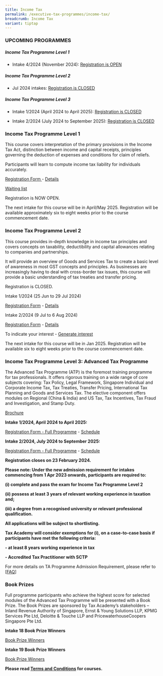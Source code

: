 ```yaml
---
title: Income Tax
permalink: /executive-tax-programmes/income-tax/
breadcrumb: Income Tax
variant: tiptap
---
```

<h3><strong>UPCOMING PROGRAMMES</strong></h3>
<h5><strong>Income Tax Programme Level 1</strong></h5>
<ul data-tight="true" class="tight">
<li>
<p>Intake 4/2024 (November 2024): <a href="/executive-tax-programmes/income-tax/#etp1oct-ta-id" rel="noopener noreferrer nofollow" target="_blank">Registration is OPEN</a>
</p>
</li>
</ul>
<h5><strong>Income Tax Programme Level 2</strong></h5>
<ul data-tight="true" class="tight">
<li>
<p>Jul 2024 intakes: <a href="/executive-tax-programmes/income-tax/#etp2sep-ta-id" rel="noopener noreferrer nofollow" target="_blank">Registration is CLOSED</a>
</p>
</li>
</ul>
<h5><strong>Income Tax Programme Level 3</strong></h5>
<ul data-tight="true" class="tight">
<li>
<p>Intake 1/2024 (April 2024 to April 2025): <a href="/executive-tax-programmes/income-tax/#atp-ta-id" rel="noopener noreferrer nofollow" target="_blank">Registration is CLOSED</a>
</p>
</li>
<li>
<p>Intake 2/2024 (July 2024 to September 2025): <a href="/executive-tax-programmes/income-tax/#atp-ta-id" rel="noopener noreferrer nofollow" target="_blank">Registration is CLOSED</a>
</p>
</li>
</ul>
<p></p>
<h3><strong>Income Tax Programme Level 1</strong></h3>
<p>This course covers interpretation of the primary provisions in the Income
Tax Act, distinction between income and capital receipts, principles governing
the deduction of expenses and conditions for claim of reliefs.</p>
<p>Participants will learn to compute income tax liability for individuals
accurately.</p>
<p><a href="https://form.gov.sg/66cef8f44e02e0195780a386" rel="noopener noreferrer nofollow" target="_blank">Registration Form </a>-
<a href="/files/Intake_4_Course_brochure_L1_IT_2024___Final1.pdf" rel="noopener nofollow" target="_blank">Details</a>
</p>
<p><a href="https://form.gov.sg/66cefebc0db6e93cb70559b0" rel="noopener noreferrer nofollow" target="_blank">Waiting list</a>
</p>
<p>Registration is NOW OPEN.</p>
<p>The next intake for this course will be in April/May 2025. Registration
will be available approximately six to eight weeks prior to the course
commencement date.</p>
<p></p>
<h3><strong>Income Tax Programme Level 2</strong></h3>
<p>This course provides in-depth knowledge in income tax principles and covers
concepts on taxability, deductibility and capital allowances relating to
companies and partnerships.</p>
<p>It will provide an overview of Goods and Services Tax to create a basic
level of awareness in most GST concepts and principles. As businesses are
increasingly having to deal with cross-border tax issues, this course will
provide a basic understanding of tax treaties and transfer pricing.</p>
<p>Registration is CLOSED.</p>
<p>Intake 1/2024 (25 Jun to 29 Jul 2024)</p>
<p><a href="https://go.gov.sg/itl212024reg" rel="noopener noreferrer nofollow" target="_blank">Registration Form</a> -
<a href="/files/L2_IT_1_2024_course_brochure.pdf" rel="noopener noreferrer nofollow" target="_blank">Details</a>
</p>
<p></p>
<p>Intake 2/2024 (9 Jul to 6 Aug 2024)</p>
<p><a href="https://go.gov.sg/itl222024reg" rel="noopener noreferrer nofollow" target="_blank">Registration Form</a> -
<a href="/files/L2_IT_2_2024_course_brochure.pdf" rel="noopener noreferrer nofollow" target="_blank">Details</a>
</p>
<p>To indicate your interest - <a href="https://go.gov.sg/l2it2024interest" rel="noopener noreferrer nofollow" target="_blank">Generate interest</a>
</p>
<p></p>
<p></p>
<p>The next intake for this course will be in Jan 2025. Registration will
be available six to eight weeks prior to the course commencement date.</p>
<p></p>
<h3><strong>Income Tax Programme Level 3: Advanced Tax Programme</strong></h3>
<p>The Advanced Tax Programme (ATP) is the foremost training programme for
tax professionals. It offers rigorous training on a wide range of core
subjects covering: Tax Policy, Legal Framework, Singapore Individual and
Corporate Income Tax, Tax Treaties, Transfer Pricing, International Tax
Planning and Goods and Services Tax. The elective component offers modules
on Regional (China &amp; India) and US Tax, Tax Incentives, Tax Fraud and
Investigation, and Stamp Duty.</p>
<p><a href="/files/executive-tax-programmes/atp__fy24__brochure.pdf" rel="noopener noreferrer nofollow" target="_blank">Brochure</a>
</p>
<p></p>
<p><strong>Intake 1/2024, April 2024 to April 2025:</strong>
</p>
<p><a href="https://form.gov.sg/65bb6520661be4d8c1d3321f" rel="noopener noreferrer nofollow" target="_blank">Registration Form - Full Programme</a> -
<a href="/files/executive-tax-programmes/ATP_Intake_1_2024.pdf" rel="noopener noreferrer nofollow" target="_blank">Schedule</a>
</p>
<p></p>
<p><strong>Intake 2/2024, July 2024 to September 2025:</strong>
</p>
<p><a href="https://form.gov.sg/65bb67656cd4478c6d780e6a" rel="noopener noreferrer nofollow" target="_blank"><u>Registration Form - Full Programme</u></a> -
<a href="/files/ATP_Intake_2_2024.pdf" rel="noopener noreferrer nofollow" target="_blank">Schedule</a>
</p>
<p></p>
<p><strong>Registration closes on 23 February 2024.</strong>
</p>
<p><strong>Please note: Under the new admission requirement for intakes commencing from 1 Apr 2023 onwards, participants are required to:</strong>
</p>
<p><strong>(i) complete and pass the exam for Income Tax Programme Level 2</strong>
</p>
<p><strong>(ii) possess at least 3 years of relevant working experience in taxation and;</strong>
</p>
<p><strong>(iii) a degree from a recognised university or relevant professional qualification.</strong>
</p>
<p><strong>All applications will be subject to shortlisting.</strong>
</p>
<p><strong>Tax Academy will consider exemptions for (i), on a case-to-case basis if participants have met the following criteria:</strong>
</p>
<p><strong>- at least 8 years working experience in tax</strong>
</p>
<p><strong>- Accredited Tax Practitioner with SCTP</strong>
</p>
<p>For more details on TA Programme Admission Requirement, please refer to
[<a href="https://www.taxacademy.sg/executive-tax-programmes/tax-training-roadmap/" rel="noopener noreferrer nofollow" target="_blank">FAQ</a>]</p>
<h3><strong>Book Prizes</strong></h3>
<p>Full programme participants who achieve the highest score for selected
modules of the Advanced Tax Programme will be presented with a Book Prize.
The Book Prizes are sponsored by Tax Academy’s stakeholders – Inland Revenue
Authority of Singapore, Ernst &amp; Young Solutions LLP, KPMG Services
Pte Ltd, Deloitte &amp; Touche LLP and PricewaterhouseCoopers Singapore
Pte Ltd.</p>
<p><strong>Intake 18 Book Prize Winners</strong>
</p>
<p><a href="/files/executive-tax-programmes/atp%20(intake%2018)%20book%20prize%20winners%20v2.pdf" rel="noopener noreferrer nofollow" target="_blank">Book Prize Winners</a>
</p>
<p><strong>Intake 19 Book Prize Winners</strong>
</p>
<p><a href="/files/executive-tax-programmes/atp%20(intake%2019)%20book%20prize%20winners%20v1.pdf" rel="noopener noreferrer nofollow" target="_blank">Book Prize Winners</a>
</p>
<p><strong>Please read <a href="https://production-iras-tax-academy.netlify.com/executive-tax-programmes/terms-and-conditions/" rel="noopener noreferrer nofollow" target="_blank">Terms and Conditions</a> for courses.</strong>
</p>